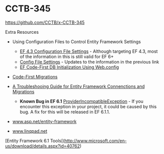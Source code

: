 CCTB-345
========

https://github.com/CCTB/x-CCTB-345

Extra Resources
- Using Configuration Files to Control Entity Framework Settings
  - [EF 4.3 Configuration File Settings](http://blogs.msdn.com/b/adonet/archive/2012/01/12/ef-4-3-configuration-file-settings.aspx) - Although targeting EF 4.3, most of the information in this is still valid for EF 6+
  - [Config File Settings](http://msdn.microsoft.com/en-gb/data/jj556606) - Updates to the information in the previous link
  - [EF Code-First DB Initialization Using Web.config](http://randypatterson.com/2011/11/ef-code-first-db-initialization-using-web-config/)
- [Code-First Migrations](http://msdn.microsoft.com/en-us/data/jj591621)
- [A Troubleshooing Guide for Entity Framework Connenctions and Migrations](http://odetocode.com/blogs/scott/archive/2012/08/15/a-troubleshooting-guide-for-entity-framework-connections-amp-migrations.aspx)
  - **Known Bug in EF 6.1** [ProviderIncompatibleException](https://entityframework.codeplex.com/workitem/2138) - If you encounter this exception in your project, it could be caused by this bug. A fix for this will be released in EF 6.1.1.

- www.asp.net/entity-framework

- www.linqpad.net

[Entity Framework 6.1 Tools[(http://www.microsoft.com/en-us/download/details.aspx?id=40762)

